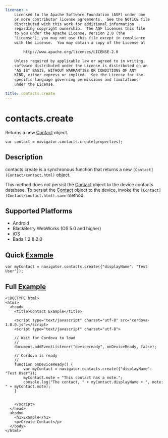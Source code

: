 ```yaml
---
license: >
    Licensed to the Apache Software Foundation (ASF) under one
    or more contributor license agreements.  See the NOTICE file
    distributed with this work for additional information
    regarding copyright ownership.  The ASF licenses this file
    to you under the Apache License, Version 2.0 (the
    "License"); you may not use this file except in compliance
    with the License.  You may obtain a copy of the License at

        http://www.apache.org/licenses/LICENSE-2.0

    Unless required by applicable law or agreed to in writing,
    software distributed under the License is distributed on an
    "AS IS" BASIS, WITHOUT WARRANTIES OR CONDITIONS OF ANY
    KIND, either express or implied.  See the License for the
    specific language governing permissions and limitations
    under the License.

title: contacts.create
---
```


contacts.create
===============

Returns a new [Contact](Contact/contact.html) object.

    var contact = navigator.contacts.create(properties);

Description
-----------

contacts.create is a synchronous function that returns a new `[Contact](Contact/contact.html)` object.

This method does not persist the [Contact](Contact/contact.html) object to the device contacts database.  To persist the [Contact](Contact/contact.html) object to the device, invoke the `[Contact](Contact/contact.html).save` method.

Supported Platforms
-------------------

- Android
- BlackBerry WebWorks (OS 5.0 and higher)
- iOS
- Bada 1.2 & 2.0

Quick [Example](../storage/storage.opendatabase.html)
-------------

    var myContact = navigator.contacts.create({"displayName": "Test User"});

Full [Example](../storage/storage.opendatabase.html)
------------

    <!DOCTYPE html>
    <html>
      <head>
        <title>Contact Example</title>

        <script type="text/javascript" charset="utf-8" src="cordova-1.8.0.js"></script>
        <script type="text/javascript" charset="utf-8">

        // Wait for Cordova to load
        //
        document.addEventListener("deviceready", onDeviceReady, false);

        // Cordova is ready
        //
        function onDeviceReady() {
			var myContact = navigator.contacts.create({"displayName": "Test User"});
			myContact.note = "This contact has a note.";
			console.log("The contact, " + myContact.displayName + ", note: " + myContact.note);
        }
    

        </script>
      </head>
      <body>
        <h1>Example</h1>
        <p>Create Contact</p>
      </body>
    </html>

